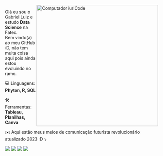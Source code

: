 <img src="https://comunidadeds.com/wp-content/uploads/2022/09/foto-pc-768x684.png" min-width="400px" max-width="400px" width="400px" align="right" alt="Computador iuriCode">

<p align="left"> 
  Olá eu sou o Gabriel Luiz e estudo <strong>Data Science</strong> na Fatec.<br>
  Bem vindo(a) ao meu GitHub :D, não tem muita coisa aqui pois ainda estou evoluindo no ramo.
</p>

<p align="left">
  💻 Linguagens: <strong>Phyton, R, SQL</strong>
</p>

<p align="left">
  🛠️ Ferramentas: <strong>Tableau, Planilhas, Canva</strong>
</p>

<p align="left">
  ✉️ Aqui estão meus meios de comunicação futurista revolucionário atualizado 2023 :D ⤵️
</p>

<p align="left">
  <a href="mailto:gabrielluizone@gmail.com" alt="Gmail" target="_blank">
  <img src="https://img.shields.io/badge/-Gmail-FF0000?style=flat-square&labelColor=FF0000&logo=gmail&logoColor=white&link=LINK-DO-SEU-EMAIL" /></a>

  <a href="https://www.linkedin.com/in/gabrielluizone/" alt="Linkedin" target="_blank">
  <img src="https://img.shields.io/badge/-Linkedin-0e76a8?style=flat-square&logo=Linkedin&logoColor=white&link=LINK-DO-SEU-LINKEDIN" /></a>

  <a href="https://wa.me/5513997948338" alt="WhatsApp" target="_blank">
  <img src="https://img.shields.io/badge/-WhatsApp-25d366?style=flat-square&labelColor=25d366&logo=whatsapp&logoColor=white&link=API-DO-SEU-WHATSAPP"/></a>

  <a href="https://www.instagram.com/gabrielluizone/" alt="Instagram" target="_blank">
  <img src="https://img.shields.io/badge/-Instagram-DF0174?style=flat-square&labelColor=DF0174&logo=instagram&logoColor=white&link=LINK-DO-SEU-INSTAGRAM"/></a>
</p>  
